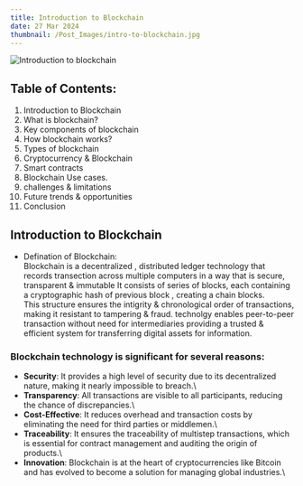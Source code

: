 ```yaml
---
title: Introduction to Blockchain
date: 27 Mar 2024
thumbnail: /Post_Images/intro-to-blockchain.jpg
---
```


![Introduction to blockchain](/Post_Images/intro-to-blockchain.jpg)

## Table of Contents:
1. Introduction to Blockchain
2. What is blockchain?
3. Key components of blockchain
4. How blockchain works?
5. Types of blockchain
6. Cryptocurrency & Blockchain
7. Smart contracts
8. Blockchain Use cases.
9. challenges & limitations
10. Future trends & opportunities
11. Conclusion

## Introduction to Blockchain
- Defination of Blockchain:\
  Blockchain is a decentralized , distributed ledger technology that records transection across multiple   computers in a way  that is secure, transparent & immutable It consists of series of blocks, each containing a cryptographic hash of previous block , creating a chain blocks. \
  This structure ensures the intigrity & chronological order of transactions, making it resistant to tampering & fraud. 
  technolgy enables peer-to-peer transaction without need for intermediaries providing a trusted & efficient system for transferring digital assets for information.

### Blockchain technology is significant for several reasons:

- **Security**: It provides a high level of security due to its decentralized nature, making it nearly impossible to breach.\
- **Transparency**: All transactions are visible to all participants, reducing the chance of discrepancies.\
- **Cost-Effective**: It reduces overhead and transaction costs by eliminating the need for third parties or middlemen.\
- **Traceability**: It ensures the traceability of multistep transactions, which is essential for contract management and auditing the origin of products.\
- **Innovation**: Blockchain is at the heart of cryptocurrencies like Bitcoin and has evolved to become a solution for managing global industries.\


